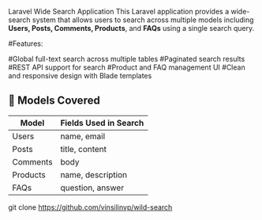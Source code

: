 Laravel Wide Search Application
This Laravel application provides a wide-search system that allows users to search across multiple models including **Users, Posts, Comments, Products**, and **FAQs** using a single search query.


#Features:

#Global full-text search across multiple tables
#Paginated search results
#REST API support for search
#Product and FAQ management UI
#Clean and responsive design with Blade templates

## 📂 Models Covered

| Model     | Fields Used in Search       |
|-----------|------------------------------|
| Users     | name, email                  |
| Posts     | title, content               |
| Comments  | body                         |
| Products  | name, description            |
| FAQs      | question, answer             |

git clone https://github.com/vinsilinvp/wild-search
